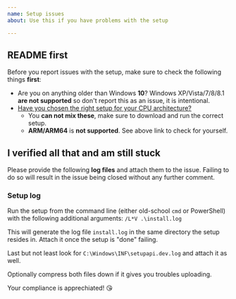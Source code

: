 ```yaml
---
name: Setup issues
about: Use this if you have problems with the setup

---
```


## README first

Before you report issues with the setup, make sure to check the following things **first**:

- Are you on anything older than Windows **10**? Windows XP/Vista/7/8/8.1 **are not supported** so don't report this as an issue, it is intentional.
- [Have you chosen the right setup for your CPU architecture?](https://vigem.org/research/How-to-check-architecture/)
  - You **can not mix these**, make sure to download and run the correct setup.
  - **ARM/ARM64** is **not supported**. See above link to check for yourself.

## I verified all that and am still stuck

Please provide the following **log files** and attach them to the issue. Failing to do so will result in the issue being closed without any further comment.

### Setup log

Run the setup from the command line (either old-school `cmd` or PowerShell) with the following additional arguments: `/L*V .\install.log`

This will generate the log file `install.log` in the same directory the setup resides in. Attach it once the setup is "done" failing.

Last but not least look for `C:\Windows\INF\setupapi.dev.log` and attach it as well.

Optionally compress both files down if it gives you troubles uploading.

Your compliance is apprechiated! 😘
